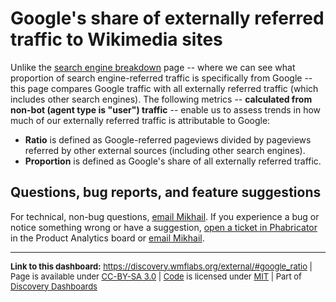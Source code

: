 Google's share of externally referred traffic to Wikimedia sites
=======

Unlike the [search engine breakdown](https://discovery.wmflabs.org/external/#traffic_by_engine) page -- where we can see what proportion of search engine-referred traffic is specifically from Google -- this page compares Google traffic with all externally referred traffic (which includes other search engines). The following metrics -- **calculated from non-bot (agent type is "user") traffic** -- enable us to assess trends in how much of our externally referred traffic is attributable to Google:

- **Ratio** is defined as Google-referred pageviews divided by pageviews referred by other external sources (including other search engines).
- **Proportion** is defined as Google's share of all externally referred traffic.

Questions, bug reports, and feature suggestions
------
For technical, non-bug questions, [email Mikhail](mailto:mpopov@wikimedia.org?subject=Dashboard%20Question). If you experience a bug or notice something wrong or have a suggestion, [open a ticket in Phabricator](https://phabricator.wikimedia.org/maniphest/task/create/?projects=Product-Analytics) in the Product Analytics board or [email Mikhail](mailto:mikhail@wikimedia.org?subject=Dashboard%20Question).

<hr style="border-color: gray;">
<p style="font-size: small;">
  <strong>Link to this dashboard:</strong> <a href="https://discovery.wmflabs.org/external/#google_ratio">https://discovery.wmflabs.org/external/#google_ratio</a>
  | Page is available under <a href="https://creativecommons.org/licenses/by-sa/3.0/" title="Creative Commons Attribution-ShareAlike License">CC-BY-SA 3.0</a>
  | <a href="https://phabricator.wikimedia.org/diffusion/WDWO/" title="External Traffic Dashboard source code repository">Code</a> is licensed under <a href="https://phabricator.wikimedia.org/diffusion/WDWO/browse/master/LICENSE.md" title="MIT License">MIT</a>
  | Part of <a href="https://discovery.wmflabs.org/">Discovery Dashboards</a>
</p>
